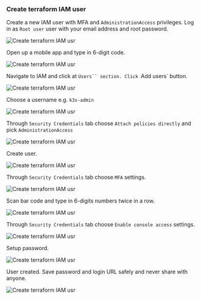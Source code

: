 ### Create terraform IAM user

Create a new IAM user with MFA and `AdministrationAccess` privileges. 
Log in as `Root user` user with your email address and root password.

![Create terraform IAM usr](../img/tf-user-1.png)

Open up a mobile app and type in 6-digit code.

![Create terraform IAM usr](../img/tf-user-2.png)

Navigate to IAM and click at `Users`` section. Click `Add users` button.

![Create terraform IAM usr](../img/tf-user-3.png) 

Choose a username e.g. `k3s-admin`

![Create terraform IAM usr](../img/tf-user-4.png)

Through `Security Credentials` tab choose `Attach policies directly` and pick `AdministrationAccess`

![Create terraform IAM usr](../img/tf-user-5.png)

Create user.

![Create terraform IAM usr](../img/tf-user-6.png) 

Through `Security Credentials` tab choose `MFA` settings.

![Create terraform IAM usr](../img/tf-user-7.png) 

Scan bar code and type in 6-digits numbers twice in a row.

![Create terraform IAM usr](../img/tf-user-8.png) 

Through `Security Credentials` tab choose `Enable console access` settings.

![Create terraform IAM usr](../img/tf-user-9.png) 

Setup password.

![Create terraform IAM usr](../img/tf-user-10.png) 

User created. Save password and login URL safely and never share with anyone.

![Create terraform IAM usr](../img/tf-user-11.png) 


